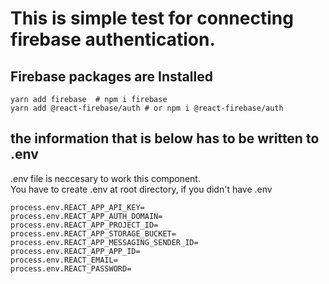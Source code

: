 # This is simple test for connecting firebase authentication.

## Firebase packages are Installed
```
yarn add firebase  # npm i firebase
yarn add @react-firebase/auth # or npm i @react-firebase/auth
```

## the information that is below has to be written to .env
.env file is neccesary to work this component.  
You have to create .env at root directory, if you didn't have .env
```
process.env.REACT_APP_API_KEY=
process.env.REACT_APP_AUTH_DOMAIN=
process.env.REACT_APP_PROJECT_ID=
process.env.REACT_APP_STORAGE_BUCKET=
process.env.REACT_APP_MESSAGING_SENDER_ID=
process.env.REACT_APP_APP_ID=
process.env.REACT_EMAIL=
process.env.REACT_PASSWORD=
```
